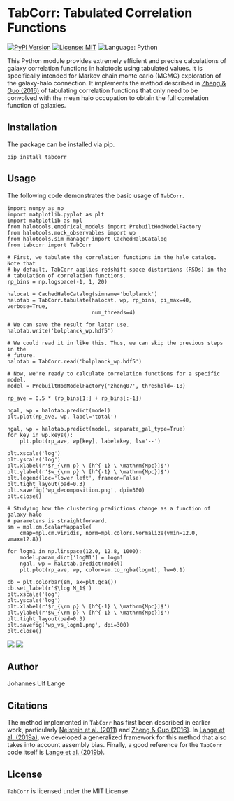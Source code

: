# TabCorr: Tabulated Correlation Functions

[![PyPI Version](https://img.shields.io/pypi/v/tabcorr?color=blue)](https://pypi.org/project/tabcorr/)
[![License: MIT](https://img.shields.io/github/license/johannesulf/TabCorr?color=blue)](https://raw.githubusercontent.com/johannesulf/TabCorr/main/LICENSE)
![Language: Python](https://img.shields.io/github/languages/top/johannesulf/TabCorr)

This Python module provides extremely efficient and precise calculations of galaxy correlation functions in halotools using tabulated values. It is specifically intended for Markov chain monte carlo (MCMC) exploration of the galaxy-halo connection. It implements the method described in [Zheng & Guo (2016)](https://doi.org/10.1093/mnras/stw523) of tabulating correlation functions that only need to be convolved with the mean halo occupation to obtain the full correlation function of galaxies.

## Installation

The package can be installed via pip.

```
pip install tabcorr
```

## Usage

The following code demonstrates the basic usage of `TabCorr`.

```
import numpy as np
import matplotlib.pyplot as plt
import matplotlib as mpl
from halotools.empirical_models import PrebuiltHodModelFactory
from halotools.mock_observables import wp
from halotools.sim_manager import CachedHaloCatalog
from tabcorr import TabCorr

# First, we tabulate the correlation functions in the halo catalog. Note that
# by default, TabCorr applies redshift-space distortions (RSDs) in the
# tabulation of correlation functions.
rp_bins = np.logspace(-1, 1, 20)

halocat = CachedHaloCatalog(simname='bolplanck')
halotab = TabCorr.tabulate(halocat, wp, rp_bins, pi_max=40, verbose=True,
                           num_threads=4)

# We can save the result for later use.
halotab.write('bolplanck_wp.hdf5')

# We could read it in like this. Thus, we can skip the previous steps in the
# future.
halotab = TabCorr.read('bolplanck_wp.hdf5')

# Now, we're ready to calculate correlation functions for a specific model.
model = PrebuiltHodModelFactory('zheng07', threshold=-18)

rp_ave = 0.5 * (rp_bins[1:] + rp_bins[:-1])

ngal, wp = halotab.predict(model)
plt.plot(rp_ave, wp, label='total')

ngal, wp = halotab.predict(model, separate_gal_type=True)
for key in wp.keys():
    plt.plot(rp_ave, wp[key], label=key, ls='--')

plt.xscale('log')
plt.yscale('log')
plt.xlabel(r'$r_{\rm p} \ [h^{-1} \ \mathrm{Mpc}]$')
plt.ylabel(r'$w_{\rm p} \ [h^{-1} \ \mathrm{Mpc}]$')
plt.legend(loc='lower left', frameon=False)
plt.tight_layout(pad=0.3)
plt.savefig('wp_decomposition.png', dpi=300)
plt.close()

# Studying how the clustering predictions change as a function of galaxy-halo
# parameters is straightforward.
sm = mpl.cm.ScalarMappable(
    cmap=mpl.cm.viridis, norm=mpl.colors.Normalize(vmin=12.0, vmax=12.8))

for logm1 in np.linspace(12.0, 12.8, 1000):
    model.param_dict['logM1'] = logm1
    ngal, wp = halotab.predict(model)
    plt.plot(rp_ave, wp, color=sm.to_rgba(logm1), lw=0.1)

cb = plt.colorbar(sm, ax=plt.gca())
cb.set_label(r'$\log M_1$')
plt.xscale('log')
plt.yscale('log')
plt.xlabel(r'$r_{\rm p} \ [h^{-1} \ \mathrm{Mpc}]$')
plt.ylabel(r'$w_{\rm p} \ [h^{-1} \ \mathrm{Mpc}]$')
plt.tight_layout(pad=0.3)
plt.savefig('wp_vs_logm1.png', dpi=300)
plt.close()
```

![](docs/examples/wp_decomposition.png)
![](docs/examples/wp_vs_logm1.png)

## Author

Johannes Ulf Lange

## Citations

The method implemented in `TabCorr` has first been described in earlier work, particularly [Neistein et al. (2011)](https://doi.org/10.1111/j.1365-2966.2011.19145.x) and [Zheng & Guo (2016)](https://doi.org/10.1093/mnras/stw523). In [Lange et al. (2019a)](https://doi.org/10.1093/mnras/stz2124), we developed a generalized framework for this method that also takes into account assembly bias. Finally, a good reference for the `TabCorr` code itself is [Lange et al. (2019b)](https://doi.org/10.1093/mnras/stz2664).

## License

`TabCorr` is licensed under the MIT License.

